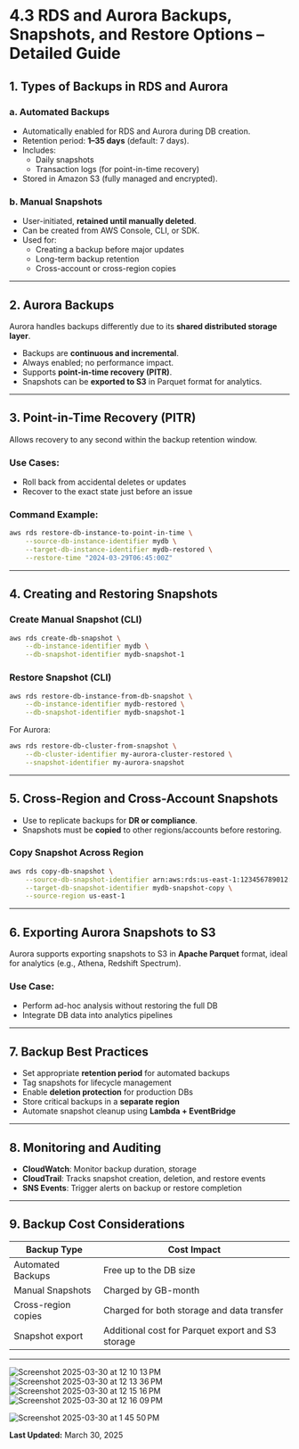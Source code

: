 
# 4.3 RDS and Aurora Backups, Snapshots, and Restore Options – Detailed Guide

## 1. Types of Backups in RDS and Aurora

### a. Automated Backups
- Automatically enabled for RDS and Aurora during DB creation.
- Retention period: **1–35 days** (default: 7 days).
- Includes:
  - Daily snapshots
  - Transaction logs (for point-in-time recovery)
- Stored in Amazon S3 (fully managed and encrypted).

### b. Manual Snapshots
- User-initiated, **retained until manually deleted**.
- Can be created from AWS Console, CLI, or SDK.
- Used for:
  - Creating a backup before major updates
  - Long-term backup retention
  - Cross-account or cross-region copies

---

## 2. Aurora Backups

Aurora handles backups differently due to its **shared distributed storage layer**.

- Backups are **continuous and incremental**.
- Always enabled; no performance impact.
- Supports **point-in-time recovery (PITR)**.
- Snapshots can be **exported to S3** in Parquet format for analytics.

---

## 3. Point-in-Time Recovery (PITR)

Allows recovery to any second within the backup retention window.

### Use Cases:
- Roll back from accidental deletes or updates
- Recover to the exact state just before an issue

### Command Example:
```bash
aws rds restore-db-instance-to-point-in-time \
    --source-db-instance-identifier mydb \
    --target-db-instance-identifier mydb-restored \
    --restore-time "2024-03-29T06:45:00Z"
```

---

## 4. Creating and Restoring Snapshots

### Create Manual Snapshot (CLI)
```bash
aws rds create-db-snapshot \
    --db-instance-identifier mydb \
    --db-snapshot-identifier mydb-snapshot-1
```

### Restore Snapshot (CLI)
```bash
aws rds restore-db-instance-from-db-snapshot \
    --db-instance-identifier mydb-restored \
    --db-snapshot-identifier mydb-snapshot-1
```

For Aurora:
```bash
aws rds restore-db-cluster-from-snapshot \
    --db-cluster-identifier my-aurora-cluster-restored \
    --snapshot-identifier my-aurora-snapshot
```

---

## 5. Cross-Region and Cross-Account Snapshots

- Use to replicate backups for **DR or compliance**.
- Snapshots must be **copied** to other regions/accounts before restoring.

### Copy Snapshot Across Region
```bash
aws rds copy-db-snapshot \
    --source-db-snapshot-identifier arn:aws:rds:us-east-1:123456789012:snapshot:mydb-snapshot \
    --target-db-snapshot-identifier mydb-snapshot-copy \
    --source-region us-east-1
```

---

## 6. Exporting Aurora Snapshots to S3

Aurora supports exporting snapshots to S3 in **Apache Parquet** format, ideal for analytics (e.g., Athena, Redshift Spectrum).

### Use Case:
- Perform ad-hoc analysis without restoring the full DB
- Integrate DB data into analytics pipelines

---

## 7. Backup Best Practices

- Set appropriate **retention period** for automated backups
- Tag snapshots for lifecycle management
- Enable **deletion protection** for production DBs
- Store critical backups in a **separate region**
- Automate snapshot cleanup using **Lambda + EventBridge**

---

## 8. Monitoring and Auditing

- **CloudWatch**: Monitor backup duration, storage
- **CloudTrail**: Tracks snapshot creation, deletion, and restore events
- **SNS Events**: Trigger alerts on backup or restore completion

---

## 9. Backup Cost Considerations

| Backup Type         | Cost Impact              |
|---------------------|--------------------------|
| Automated Backups   | Free up to the DB size   |
| Manual Snapshots    | Charged by GB-month      |
| Cross-region copies | Charged for both storage and data transfer |
| Snapshot export     | Additional cost for Parquet export and S3 storage |

---
![Screenshot 2025-03-30 at 12 10 13 PM](https://github.com/user-attachments/assets/2f302ee0-189f-4261-905f-dd3300015dc6)
![Screenshot 2025-03-30 at 12 13 36 PM](https://github.com/user-attachments/assets/78bc9b1f-c805-482b-93bc-6161becfeaa1)
![Screenshot 2025-03-30 at 12 15 16 PM](https://github.com/user-attachments/assets/465e85ed-ee68-4950-bfb1-e611ceb0f087)
![Screenshot 2025-03-30 at 12 16 09 PM](https://github.com/user-attachments/assets/91b3d201-4330-4c71-9109-2bd2d774cd84)

![Screenshot 2025-03-30 at 1 45 50 PM](https://github.com/user-attachments/assets/5d3d3225-a674-45b3-85ef-6a9af3c8148c)


**Last Updated:** March 30, 2025
